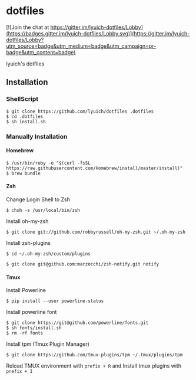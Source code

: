 # dotfiles

[![Join the chat at https://gitter.im/lyuich-dotfiles/Lobby](https://badges.gitter.im/lyuich-dotfiles/Lobby.svg)](https://gitter.im/lyuich-dotfiles/Lobby?utm_source=badge&utm_medium=badge&utm_campaign=pr-badge&utm_content=badge)

lyuich's dotfiles

## Installation

### ShellScript

```text
$ git clone https://github.com/lyuich/dotfiles .dotfiles
$ cd .dotfiles
$ sh install.sh
```

### Manually Installation

#### Homebrew

```text
$ /usr/bin/ruby -e "$(curl -fsSL https://raw.githubusercontent.com/Homebrew/install/master/install)"
$ brew bundle
```

#### Zsh

Change Login Shell to Zsh

`$ chsh -s /usr/local/bin/zsh`

Install oh-my-zsh

`$ git clone git://github.com/robbyrussell/oh-my-zsh.git ~/.oh-my-zsh`

Install zsh-plugins

```text
$ cd ~/.oh-my-zsh/custom/plugins

$ git clone git@github.com:marzocchi/zsh-notify.git notify
```

#### Tmux

Install Powerline

`$ pip install --user powerline-status`

Install powerline font

```text
$ git clone https://git@github.com/powerline/fonts.git
$ sh fonts/install.sh
$ rm -rf fonts
```

Install tpm (Tmux Plugin Manager)

`$ git clone https://github.com/tmux-plugins/tpm ~/.tmux/plugins/tpm`

Reload TMUX environment with `prefix + R` and Install tmux plugins with `prefix + I`
